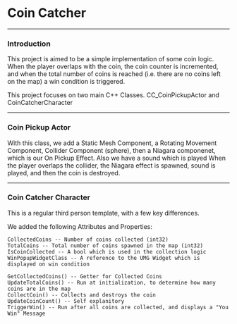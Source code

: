 # Coin Catcher

---

### Introduction

This project is aimed to be a simple implementation of some coin logic. When the player overlaps
with the coin, the coin counter is incremented, and when the total number of coins is reached
(i.e. there are no coins left on the map) a win condition is triggered.

This project focuses on two main C++ Classes. CC_CoinPickupActor and CoinCatcherCharacter

---

### Coin Pickup Actor

With this class, we add a Static Mesh Component, a Rotating Movement Component, Collider Component
(sphere), then a Niagara componenet, which is our On Pickup Effect. Also we have a sound which is 
played When the player overlaps the collider, the Niagara effect is spawned, sound is played, and 
then the coin is destroyed. 

---

### Coin Catcher Character

This is a regular third person template, with a few key differences. 

We added the following Attributes and Properties:

    CollectedCoins -- Number of coins collected (int32)
    TotalCoins -- Total number of coins spawned in the map (int32)
    IsCoinCollected -- A bool which is used in the collection logic
    WinPopupWidgetClass -- A reference to the UMG Widget which is displayed on win condition

    GetCollectedCoins() -- Getter for Collected Coins
    UpdateTotalCoins() -- Run at initialization, to determine how many coins are in the map
    CollectCoin() -- Collects and destroys the coin
    UpdateCoinCount() -- Self explanitory
    TriggerWin() -- Run after all coins are collected, and displays a "You Win" Message
